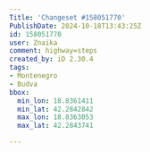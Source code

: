 ```yaml
---
Title: 'Changeset #158051770'
PublishDate: 2024-10-18T13:43:25Z
id: 158051770
user: Znaika
comment: highway=steps
created_by: iD 2.30.4
tags:
- Montenegro
- Budva
bbox:
  min_lon: 18.8361411
  min_lat: 42.2842842
  max_lon: 18.8363053
  max_lat: 42.2843741

---
```

